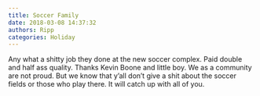 ```yaml
---
title: Soccer Family
date: 2018-03-08 14:37:32
authors: Ripp
categories: Holiday
---
```


 Any what a shitty job they done at the new soccer complex. Paid double and half ass quality. Thanks Kevin Boone and little boy. We as a community are not proud. But we know that y’all don’t give a shit about the soccer fields or those who play there. It will catch up with all of you.
